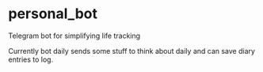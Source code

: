 # personal_bot
Telegram bot for simplifying life tracking


Currently bot daily sends some stuff to think about daily and can save diary entries to log.